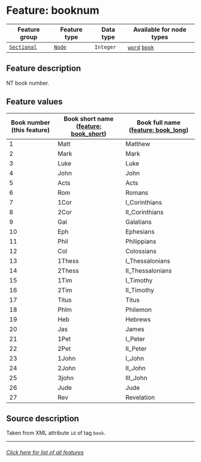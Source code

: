 # Feature: booknum

Feature group | Feature type | Data type | Available for node types
---  | --- | --- | --- 
[`Sectional`](featuresbygroup.md#sectional-features) | [`Node`](featuresbyfeaturetype.md#node-features) | `Integer` | [`word`](featuresbynodetype.md#word-nodes) [`book`](featuresbynodetype.md#book-notes)

## Feature description

NT book number.

## Feature values

Book number (this feature) | Book short name ([feature: book_short](book_short.md#readme)) | Book full name ([feature: book_long](book_long.md#readme))
--- | --- | --- 
1 | Matt | Matthew
2 | Mark | Mark
3 | Luke | Luke
4 | John | John
5 | Acts | Acts
6 | Rom | Romans
7 | 1Cor | I_Corinthians
8| 2Cor | II_Corinthians
9| Gal | Galatians
10 | Eph | Ephesians
11 | Phil | Philippians
12 | Col | Colossians
13 | 1Thess | I_Thessalonians
14 | 2Thess | II_Thessalonians
15 | 1Tim | I_Timothy
16 | 2Tim | II_Timothy
17 | Titus | Titus
18 | Phlm | Philemon
19 | Heb | Hebrews
20 | Jas | James
21 | 1Pet | I_Peter
22 | 2Pet | II_Peter
23 | 1John | I_John
24 | 2John | II_John
25 | 3john | III_John
26 | Jude | Jude
27 | Rev | Revelation

## Source description

Taken from XML attribute `id` of tag `book`.

---
###### [Click here for list of all features](home.md#readme)
